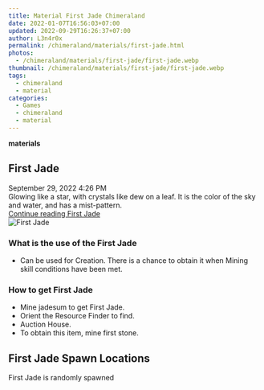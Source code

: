 ```yaml
---
title: Material First Jade Chimeraland
date: 2022-01-07T16:56:03+07:00
updated: 2022-09-29T16:26:37+07:00
author: L3n4r0x
permalink: /chimeraland/materials/first-jade.html
photos:
  - /chimeraland/materials/first-jade/first-jade.webp
thumbnail: /chimeraland/materials/first-jade/first-jade.webp
tags:
  - chimeraland
  - material
categories:
  - Games
  - chimeraland
  - material
---
```


<section id="bootstrap-wrapper">
  <link
    rel="stylesheet"
    href="https://rawcdn.githack.com/dimaslanjaka/Web-Manajemen/0c3b5aa1813bd4abcd2c11bf3e37928b15c28664/css/bootstrap-5-3-0-alpha3-wrapper.css"
  />
  <div
    class="row g-0 border rounded overflow-hidden flex-md-row mb-4 shadow-sm position-relative bg-light text-dark"
  >
    <div class="col p-4 d-flex flex-column position-static">
      <strong class="d-inline-block mb-2 text-success">materials</strong>
      <h2 class="mb-0">First Jade</h2>
      <div class="mb-1 text-muted">September 29, 2022 4:26 PM</div>
      <div class="mb-2 border p-1">
        Glowing like a star, with crystals like dew on a leaf. It is the color
        of the sky and water, and has a mist-pattern.
      </div>
      <a
        href="/chimeraland/materials/first-jade.html"
        class="stretched-link d-none"
        >Continue reading First Jade</a
      >
    </div>
    <div class="col-auto d-none d-lg-block">
      <img
        src="/chimeraland/materials/first-jade/first-jade.webp"
        alt="First Jade"
      />
    </div>
  </div>
  <div class="row bg-light text-dark">
    <div class="col-lg-6 col-12 mb-2">
      <div class="card">
        <div class="card-body">
          <h3 class="card-title">What is the use of the First Jade</h3>
          <div class="card-text">
            <ul>
              <li>
                Can be used for Creation. There is a chance to obtain it when
                Mining skill conditions have been met.
              </li>
            </ul>
          </div>
        </div>
      </div>
    </div>
    <div class="col-lg-6 col-12 mb-2">
      <div class="card">
        <div class="card-body">
          <h3 class="card-title">How to get First Jade</h3>
          <div class="card-text">
            <ul>
              <li>Mine jadesum to get First Jade.</li>
              <li>Orient the Resource Finder to find.</li>
              <li>Auction House.</li>
              <li>To obtain this item, mine first stone.</li>
            </ul>
          </div>
        </div>
      </div>
    </div>
    <div class="col-12 mb-2">
      <h2>First Jade Spawn Locations</h2>
      <p>First Jade is randomly spawned</p>
    </div>
  </div>
</section>